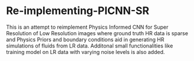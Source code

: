 # Re-implementing-PICNN-SR
This is an attempt to reimplement Physics Informed CNN for Super Resolution of Low Resolution images where ground truth HR data is sparse and Physics Priors and boundary conditions aid in generating HR simulations of fluids from LR data. Additonal small functionalities like training model on LR data with varying noise levels is also added. 
